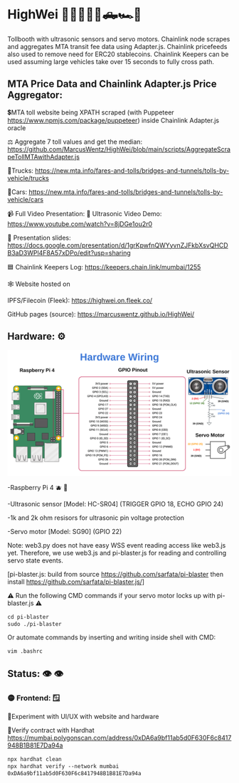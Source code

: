 # HighWei 🌉🚦🚚🚙🚗🛻🏎️🚓

Tollbooth with ultrasonic sensors and servo motors. Chainlink node scrapes and aggregates MTA transit fee data using Adapter.js.
Chainlink pricefeeds also used to remove need for ERC20 stablecoins. Chainlink Keepers can be used assuming large vehicles take over 15 seconds to fully cross path.

## MTA Price Data and Chainlink Adapter.js Price Aggregator:

💲MTA toll website being XPATH scraped (with Puppeteer https://www.npmjs.com/package/puppeteer) inside Chainlink Adapter.js oracle

⚖️ Aggregate 7 toll values and get the median: https://github.com/MarcusWentz/HighWei/blob/main/scripts/AggregateScrapeTollMTAwithAdapter.js 

🚚Trucks: https://new.mta.info/fares-and-tolls/bridges-and-tunnels/tolls-by-vehicle/trucks
 
🚙Cars: https://new.mta.info/fares-and-tolls/bridges-and-tunnels/tolls-by-vehicle/cars

📹 Full Video Presentation: 🔴 Ultrasonic Video Demo: https://www.youtube.com/watch?v=8jDGe1ou2r0

🎁 Presentation slides: https://docs.google.com/presentation/d/1grKpwfnQWYyvnZJFkbXsvQHCDB3aD3WPl4F8A57xDPo/edit?usp=sharing

🟦 Chainlink Keepers Log: https://keepers.chain.link/mumbai/1255

🕸️ Website hosted on 

IPFS/Filecoin (Fleek): https://highwei.on.fleek.co/

GitHub pages (source): https://marcuswentz.github.io/HighWei/

## Hardware: ⚙️

<img src="https://github.com/MarcusWentz/HighWei/blob/main/images/wiring2.png" alt="Wiring"/>

-Raspberry Pi 4 🫐 🍓

-Ultrasonic sensor [Model: HC-SR04] (TRIGGER GPIO 18, ECHO GPIO 24)

-1k and 2k ohm resisors for ultrasonic pin voltage protection

-Servo motor [Model: SG90] (GPIO 22) 

Note: web3.py does not have easy WSS event reading access like web3.js yet.
Therefore, we use web3.js and pi-blaster.js for reading and controlling servo state events.

[pi-blaster.js: build from source https://github.com/sarfata/pi-blaster then install https://github.com/sarfata/pi-blaster.js/]

⚠️ Run the following CMD commands if your servo motor locks up with pi-blaster.js ⚠️

    cd pi-blaster
    sudo ./pi-blaster

Or automate commands by inserting and writing inside shell with CMD:

    vim .bashrc
      
## Status: 👁️ 👁️

### 🟡 Frontend: 🪟 

🔴Experiment with UI/UX with website and hardware

🔴Verify contract with Hardhat
https://mumbai.polygonscan.com/address/0xDA6a9bf11ab5d0F630F6c8417948B1B81E7Da94a

    npx hardhat clean 
    npx hardhat verify --network mumbai 0xDA6a9bf11ab5d0F630F6c8417948B1B81E7Da94a
